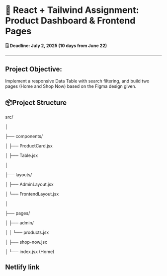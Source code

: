 # 📘 React + Tailwind Assignment: Product Dashboard & Frontend Pages

#### 🗓️ Deadline: July 2, 2025 (10 days from June 22)

---

## Project Objective:

Implement a responsive Data Table with search filtering, and build two pages (Home and Shop Now) based on the Figma design given.

## 📦Project Structure

src/

│

├── components/

│ ├── ProductCard.jsx

│ ├── Table.jsx

│

├── layouts/

│ ├── AdminLayout.jsx

│ └── FrontendLayout.jsx

│

├── pages/

│ ├── admin/

│ │ └── products.jsx

│ ├── shop-now.jsx

│ └── index.jsx (Home)

## Netlify link
